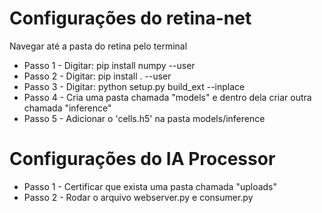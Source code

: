 # Configurações do retina-net

Navegar até a pasta do retina pelo terminal

- Passo 1 - Digitar: pip install numpy --user
- Passo 2 - Digitar: pip install . --user
- Passo 3 - Digitar: python setup.py build_ext --inplace
- Passo 4 - Cria uma pasta chamada "models" e dentro dela criar outra chamada "inference"
- Passo 5 - Adicionar o 'cells.h5' na pasta models/inference

# Configurações do IA Processor

- Passo 1 - Certificar que exista uma pasta chamada "uploads"
- Passo 2 - Rodar o arquivo webserver.py e consumer.py